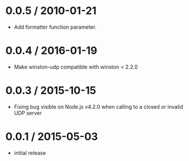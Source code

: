 0.0.5 / 2010-01-21
==================

  * Add formatter function parameter.

0.0.4 / 2016-01-19
==================

  * Make winston-udp compatible with winston < 2.2.0

0.0.3 / 2015-10-15
==================

  * Fixing bug visible on Node.js v4.2.0 when calling to a closed or invalid UDP server

0.0.1 / 2015-05-03
==================

  * initial release
